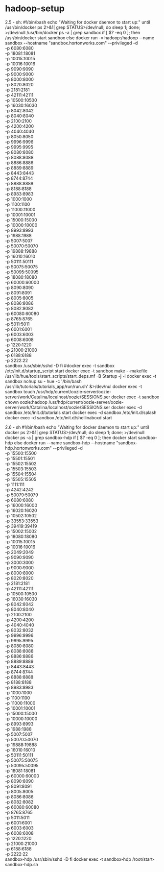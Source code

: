 # hadoop-setup
2.5 - sh:
#!/bin/bash
echo "Waiting for docker daemon to start up:"
until /usr/bin/docker ps 2>&1| grep STATUS>/dev/null; do  sleep 1; done;  >/dev/null
/usr/bin/docker ps -a | grep sandbox
if [ $? -eq 0 ]; then
 /usr/bin/docker start sandbox
else
docker run -v hadoop:/hadoop --name sandbox --hostname "sandbox.hortonworks.com" --privileged -d \
-p 6080:6080 \
-p 18081:18081 \
-p 10015:10015 \
-p 10016:10016 \
-p 9090:9090 \
-p 9000:9000 \
-p 8000:8000 \
-p 8020:8020 \
-p 2181:2181 \
-p 42111:42111 \
-p 10500:10500 \
-p 16030:16030 \
-p 8042:8042 \
-p 8040:8040 \
-p 2100:2100 \
-p 4200:4200 \
-p 4040:4040 \
-p 8050:8050 \
-p 9996:9996 \
-p 9995:9995 \
-p 8080:8080 \
-p 8088:8088 \
-p 8886:8886 \
-p 8889:8889 \
-p 8443:8443 \
-p 8744:8744 \
-p 8888:8888 \
-p 8188:8188 \
-p 8983:8983 \
-p 1000:1000 \
-p 1100:1100 \
-p 11000:11000 \
-p 10001:10001 \
-p 15000:15000 \
-p 10000:10000 \
-p 8993:8993 \
-p 1988:1988 \
-p 5007:5007 \
-p 50070:50070 \
-p 19888:19888 \
-p 16010:16010 \
-p 50111:50111 \
-p 50075:50075 \
-p 50095:50095 \
-p 18080:18080 \
-p 60000:60000 \
-p 8090:8090 \
-p 8091:8091 \
-p 8005:8005 \
-p 8086:8086 \
-p 8082:8082 \
-p 60080:60080 \
-p 8765:8765 \
-p 5011:5011 \
-p 6001:6001 \
-p 6003:6003 \
-p 6008:6008 \
-p 1220:1220 \
-p 21000:21000 \
-p 6188:6188 \
-p 2222:22 \
sandbox /usr/sbin/sshd -D
fi
#docker exec -t sandbox /etc/init.d/startup_script start
docker exec -t sandbox make --makefile /usr/lib/hue/tools/start_scripts/start_deps.mf  -B Startup -j -i
docker exec -t sandbox nohup su - hue -c '/bin/bash /usr/lib/tutorials/tutorials_app/run/run.sh' &>/dev/nul
docker exec -t sandbox touch /usr/hdp/current/oozie-server/oozie-server/work/Catalina/localhost/oozie/SESSIONS.ser
docker exec -t sandbox chown oozie:hadoop /usr/hdp/current/oozie-server/oozie-server/work/Catalina/localhost/oozie/SESSIONS.ser
docker exec -d sandbox /etc/init.d/tutorials start
docker exec -d sandbox /etc/init.d/splash
docker exec -d sandbox /etc/init.d/shellinaboxd start


2.6 - sh
#!/bin/bash
echo "Waiting for docker daemon to start up:"
until docker ps 2>&1| grep STATUS>/dev/null; do  sleep 1; done;  >/dev/null
docker ps -a | grep sandbox-hdp
if [ $? -eq 0 ]; then
 docker start sandbox-hdp
else
docker run --name sandbox-hdp --hostname "sandbox-hdp.hortonworks.com" --privileged -d \
-p 15500:15500 \
-p 15501:15501 \
-p 15502:15502 \
-p 15503:15503 \
-p 15504:15504 \
-p 15505:15505 \
-p 1111:111 \
-p 4242:4242 \
-p 50079:50079 \
-p 6080:6080 \
-p 16000:16000 \
-p 16020:16020 \
-p 10502:10502 \
-p 33553:33553 \
-p 39419:39419 \
-p 15002:15002 \
-p 18080:18080 \
-p 10015:10015 \
-p 10016:10016 \
-p 2049:2049 \
-p 9090:9090 \
-p 3000:3000 \
-p 9000:9000 \
-p 8000:8000 \
-p 8020:8020 \
-p 2181:2181 \
-p 42111:42111 \
-p 10500:10500 \
-p 16030:16030 \
-p 8042:8042 \
-p 8040:8040 \
-p 2100:2100 \
-p 4200:4200 \
-p 4040:4040 \
-p 8032:8032 \
-p 9996:9996 \
-p 9995:9995 \
-p 8080:8080 \
-p 8088:8088 \
-p 8886:8886 \
-p 8889:8889 \
-p 8443:8443 \
-p 8744:8744 \
-p 8888:8888 \
-p 8188:8188 \
-p 8983:8983 \
-p 1000:1000 \
-p 1100:1100 \
-p 11000:11000 \
-p 10001:10001 \
-p 15000:15000 \
-p 10000:10000 \
-p 8993:8993 \
-p 1988:1988 \
-p 5007:5007 \
-p 50070:50070 \
-p 19888:19888 \
-p 16010:16010 \
-p 50111:50111 \
-p 50075:50075 \
-p 50095:50095 \
-p 18081:18081 \
-p 60000:60000 \
-p 8090:8090 \
-p 8091:8091 \
-p 8005:8005 \
-p 8086:8086 \
-p 8082:8082 \
-p 60080:60080 \
-p 8765:8765 \
-p 5011:5011 \
-p 6001:6001 \
-p 6003:6003 \
-p 6008:6008 \
-p 1220:1220 \
-p 21000:21000 \
-p 6188:6188 \
-p 2222:22 \
sandbox-hdp /usr/sbin/sshd -D
fi
docker exec -t sandbox-hdp /root/start-sandbox-hdp.sh
